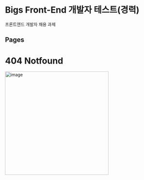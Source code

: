 # Bigs Front-End 개발자 테스트(경력)
프론트엔드 개발자 채용 과제

## Pages
# 404 Notfound
<img width="341" alt="image" src="https://github.com/user-attachments/assets/fe6a9d58-2d3d-4a56-9720-ebe24761d915" />
